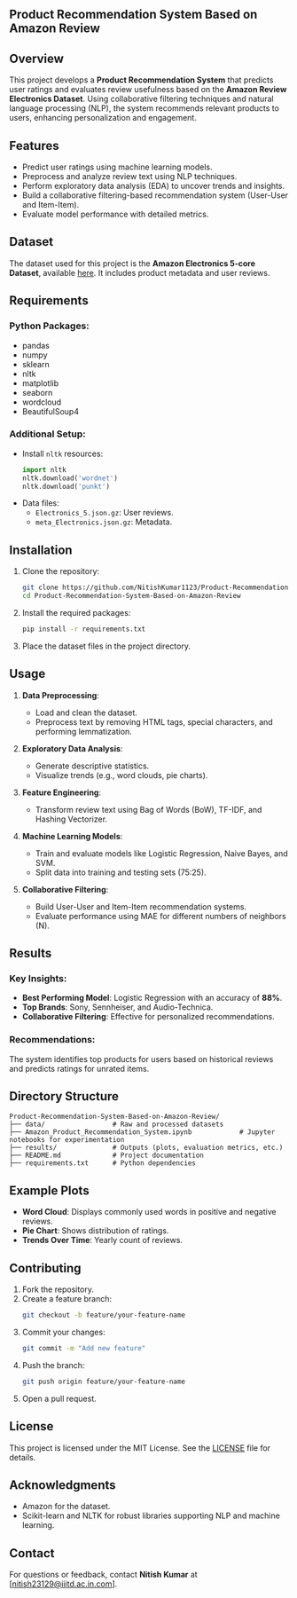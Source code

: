 ## Product Recommendation System Based on Amazon Review

## Overview

This project develops a **Product Recommendation System** that predicts user ratings and evaluates review usefulness based on the **Amazon Review Electronics Dataset**. Using collaborative filtering techniques and natural language processing (NLP), the system recommends relevant products to users, enhancing personalization and engagement.

## Features

- Predict user ratings using machine learning models.
- Preprocess and analyze review text using NLP techniques.
- Perform exploratory data analysis (EDA) to uncover trends and insights.
- Build a collaborative filtering-based recommendation system (User-User and Item-Item).
- Evaluate model performance with detailed metrics.

## Dataset

The dataset used for this project is the **Amazon Electronics 5-core Dataset**, available [here](https://nijianmo.github.io/amazon/index.html). It includes product metadata and user reviews.

## Requirements

### Python Packages:

- pandas
- numpy
- sklearn
- nltk
- matplotlib
- seaborn
- wordcloud
- BeautifulSoup4

### Additional Setup:

- Install `nltk` resources:
  ```python
  import nltk
  nltk.download('wordnet')
  nltk.download('punkt')
  ```
- Data files:
  - `Electronics_5.json.gz`: User reviews.
  - `meta_Electronics.json.gz`: Metadata.

## Installation

1. Clone the repository:
   ```bash
   git clone https://github.com/NitishKumar1123/Product-Recommendation-System-Based-on-Amazon-Review.git
   cd Product-Recommendation-System-Based-on-Amazon-Review
   ```
2. Install the required packages:
   ```bash
   pip install -r requirements.txt
   ```
3. Place the dataset files in the project directory.

## Usage

1. **Data Preprocessing**:

   - Load and clean the dataset.
   - Preprocess text by removing HTML tags, special characters, and performing lemmatization.

2. **Exploratory Data Analysis**:

   - Generate descriptive statistics.
   - Visualize trends (e.g., word clouds, pie charts).

3. **Feature Engineering**:

   - Transform review text using Bag of Words (BoW), TF-IDF, and Hashing Vectorizer.

4. **Machine Learning Models**:

   - Train and evaluate models like Logistic Regression, Naive Bayes, and SVM.
   - Split data into training and testing sets (75:25).

5. **Collaborative Filtering**:

   - Build User-User and Item-Item recommendation systems.
   - Evaluate performance using MAE for different numbers of neighbors (N).

## Results

### Key Insights:

- **Best Performing Model**: Logistic Regression with an accuracy of **88%**.
- **Top Brands**: Sony, Sennheiser, and Audio-Technica.
- **Collaborative Filtering**: Effective for personalized recommendations.

### Recommendations:

The system identifies top products for users based on historical reviews and predicts ratings for unrated items.

## Directory Structure

```
Product-Recommendation-System-Based-on-Amazon-Review/
├── data/                 # Raw and processed datasets
├── Amazon_Product_Recommendation_System.ipynb            # Jupyter notebooks for experimentation
├── results/              # Outputs (plots, evaluation metrics, etc.)
├── README.md             # Project documentation
├── requirements.txt      # Python dependencies
```

## Example Plots

- **Word Cloud**:
  Displays commonly used words in positive and negative reviews.
- **Pie Chart**:
  Shows distribution of ratings.
- **Trends Over Time**:
  Yearly count of reviews.

## Contributing

1. Fork the repository.
2. Create a feature branch:
   ```bash
   git checkout -b feature/your-feature-name
   ```
3. Commit your changes:
   ```bash
   git commit -m "Add new feature"
   ```
4. Push the branch:
   ```bash
   git push origin feature/your-feature-name
   ```
5. Open a pull request.

## License

This project is licensed under the MIT License. See the [LICENSE](LICENSE) file for details.

## Acknowledgments

- Amazon for the dataset.
- Scikit-learn and NLTK for robust libraries supporting NLP and machine learning.

## Contact

For questions or feedback, contact **Nitish Kumar** at [nitish23129@iiitd.ac.in.com].
